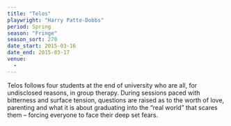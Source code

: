 ```yaml
---
title: "Telos"
playwright: "Harry Patte-Dobbs"
period: Spring
season: "Fringe"
season_sort: 270
date_start: 2015-03-16
date_end: 2015-03-17
venue:
  -
---
```


Telos follows four students at the end of university who are all, for undisclosed reasons, in group therapy. During sessions paced with bitterness and surface tension, questions are raised as to the worth of love, parenting and what it is about graduating into the “real world” that scares them – forcing everyone to face their deep set fears.
